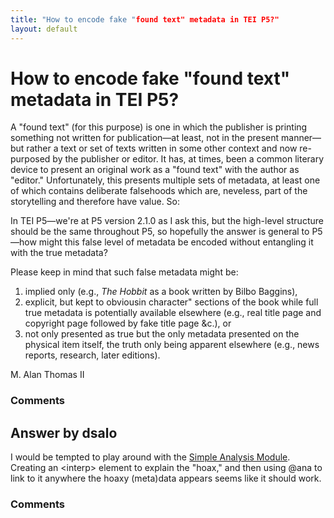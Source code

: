 ```yaml
---
title: "How to encode fake "found text" metadata in TEI P5?"
layout: default
---
```

How to encode fake "found text" metadata in TEI P5?
=====================
A "found text" (for this purpose) is one in which the publisher is
printing something not written for publication—at least, not in the
present manner—but rather a text or set of texts written in some other
context and now re-purposed by the publisher or editor. It has, at
times, been a common literary device to present an original work as a
"found text" with the author as "editor." Unfortunately, this presents
multiple sets of metadata, at least one of which contains deliberate
falsehoods which are, neveless, part of the storytelling and therefore
have value. So:

In TEI P5—we're at P5 version 2.1.0 as I ask this, but the high-level
structure should be the same throughout P5, so hopefully the answer is
general to P5—how might this false level of metadata be encoded without
entangling it with the true metadata?

Please keep in mind that such false metadata might be:

1.  implied only (e.g., *The Hobbit* as a book written by Bilbo
    Baggins),
2.  explicit, but kept to obviousin character" sections of the book
    while full true metadata is potentially available elsewhere (e.g.,
    real title page and copyright page followed by fake title page &c.),
    or
3.  not only presented as true but the only metadata presented on the
    physical item itself, the truth only being apparent elsewhere (e.g.,
    news reports, research, later editions).


M. Alan Thomas II

### Comments ###


Answer by dsalo
----------------
I would be tempted to play around with the [Simple Analysis
Module](http://www.tei-c.org/release/doc/tei-p5-doc/en/html/AI.html).
Creating an \<interp\> element to explain the "hoax," and then using
@ana to link to it anywhere the hoaxy (meta)data appears seems like it
should work.

### Comments ###

